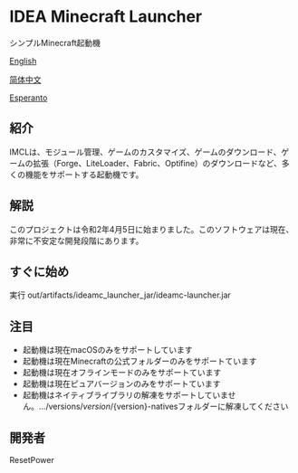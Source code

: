 # IDEA Minecraft Launcher
シンプルMinecraft起動機

[English](README.md)

[简体中文](README_zh.md)

[Esperanto](README_eo.md)
## 紹介
IMCLは、モジュール管理、ゲームのカスタマイズ、ゲームのダウンロード、ゲームの拡張（Forge、LiteLoader、Fabric、Optifine）のダウンロードなど、多くの機能をサポートする起動機です。
## 解説
このプロジェクトは令和2年4月5日に始まりました。このソフトウェアは現在、非常に不安定な開発段階にあります。
## すぐに始め
実行 out/artifacts/ideamc_launcher_jar/ideamc-launcher.jar
## 注目
- 起動機は現在macOSのみをサポートしています
- 起動機は現在Minecraftの公式フォルダーのみをサポートています
- 起動機は現在オフラインモードのみをサポートています
- 起動機は現在ピュアバージョンのみをサポートています
- 起動機はネイティブライブラリの解凍をサポートしていません。.../versions/${version}/${version}-nativesフォルダーに解凍してください
## 開発者
ResetPower